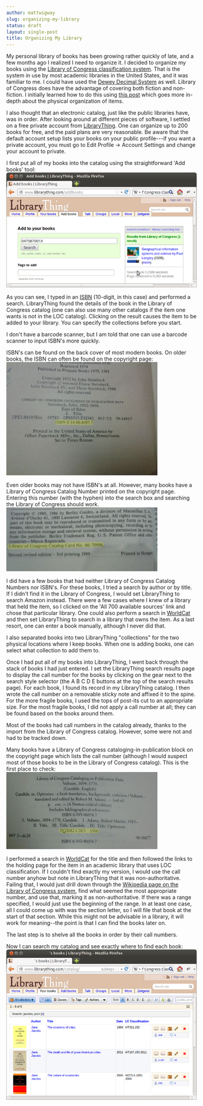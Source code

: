 ```yaml
---
author: mattwigway
slug: organizing-my-library
status: draft
layout: single-post
title: Organizing My Library
---
```


My personal library of books has been growing rather quickly of late, and a few months ago I realized I need to organize it. I decided to organize my books using the [Library of Congress classification system](http://en.wikipedia.org/wiki/Library_of_Congress_classification_system). That is the system in use by most academic libraries in the United States, and it was familiar to me. I could have used the [Dewey Decimal System](http://en.wikipedia.org/wiki/Dewey_Decimal_System) as well. Library of Congress does have the advantage of covering both fiction and non-fiction. I initially learned how to do this using [this post](http://www.xml.com/pub/a/2004/04/28/lcc.html) which goes more in-depth about the physical organization of items.

I also thought that an electronic catalog, just like the public libraries have, was in order. After looking around at different pieces of software, I settled on a free private account from [LibraryThing](http://librarything.com). One can organize up to 200 books for free, and the paid plans are very reasonable. Be aware that the default account setup lists your books on your public profile---if you want a private account, you must go to Edit Profile -> Account Settings and change your account to private.

I first put all of my books into the catalog using the straightforward 'Add books' tool:<br/>
<img src="/img/2012-12-31-organizing-my-library/addBook.png" alt="Adding a book using the LibraryThing Add Books tool" /><br/>

As you can see, I typed in an [ISBN](http://en.wikipedia.org/wiki/ISBN) (10-digit, in this case) and performed a search. LibraryThing found the details of the book in the Library of Congress catalog (one can also use many other catalogs if the item one wants is not in the LOC catalog). Clicking on the result causes the item to be added to your library. You can specify the collections before you start.

I don't have a barcode scanner, but I am told that one can use a barcode scanner to input ISBN's more quickly.

ISBN's can be found on the back cover of most modern books. On older books, the ISBN can often be found on the copyright page:<br/>
<img src="/img/2012-12-31-organizing-my-library/isbn.jpg" alt="Finding an ISBN on a copyright page" /><br/>

Even older books may not have ISBN's at all. However, many books have a Library of Congress Catalog Number printed on the copyright page. Entering this number (with the hyphen) into the search box and searching the Library of Congress should work.<br/>
<img src="/img/2012-12-31-organizing-my-library/lcCardNo.jpg" alt="Finding the Library of Congress call number on a copyright page" /><br/>

I did have a few books that had neither Library of Congress Catalog Numbers nor ISBN's. For these books, I tried a search by author or by title. If I didn't find it in the Library of Congress, I would set LibraryThing to search Amazon instead. There were a few cases where I knew of a library that held the item, so I clicked on the 'All 700 available sources' link and chose that particular library. One could also perform a search in [WorldCat](http://worldcat.org) and then set LibraryThing to search in a library that owns the item. As a last resort, one can enter a book manually, although I never did that.

I also separated books into two LibraryThing "collections" for the two physical locations where I keep books. When one is adding books, one can select what collection to add them to.

Once I had put all of my books into LibraryThing, I went back through the stack of books I had just entered. I set the LibraryThing search results page to display the call number for the books by clicking on the gear next to the search style selector (the A B C D E buttons at the top of the search results page). For each book, I found its record in my LibraryThing catalog. I then wrote the call number on a removable sticky note and affixed it to the spine. For the more fragile books, I used the tops of post-its cut to an appropriate size. For the most fragile books, I did not apply a call number at all; they can be found based on the books around them.

Most of the books had call numbers in the catalog already, thanks to the import from the Library of Congress catalog. However, some were not and had to be tracked down.

Many books have a Library of Congress cataloging-in-publication block on the copyright page which lists the call number (although I would suspect most of those books to be in the Library of Congress catalog). This is the first place to check:<br/>
<img src="/img/2012-12-31-organizing-my-library/cip.jpg" alt="Finding the call number on the copyright page" />

I performed a search in [WorldCat](http://worldcat.org) for the title and then followed the links to the holding page for the item in an academic library that uses LOC classification. If I couldn't find exactly my version, I would use the call number anyhow but note in LibraryThing that it was non-authoritative. Failing that, I would just drill down through the [Wikipedia page on the Library of Congress system](http://en.wikipedia.org/wiki/Library_of_Congress_classification_system), find what seemed the most appropriate number, and use that, marking it as non-authoritative. If there was a range specified, I would just use the beginning of the range. In at least one case, all I could come up with was the section letter, so I will file that book at the start of that section. While this might not be advisable in a library, it will work for meaning--the point is that I can find the books later on.

The last step is to shelve all the books in order by their call numbers.

Now I can search my catalog and see exactly where to find each book:<br/>
<img src="/img/2012-12-31-organizing-my-library/search.png" alt="A search of my personal library catalog, showing several results" />